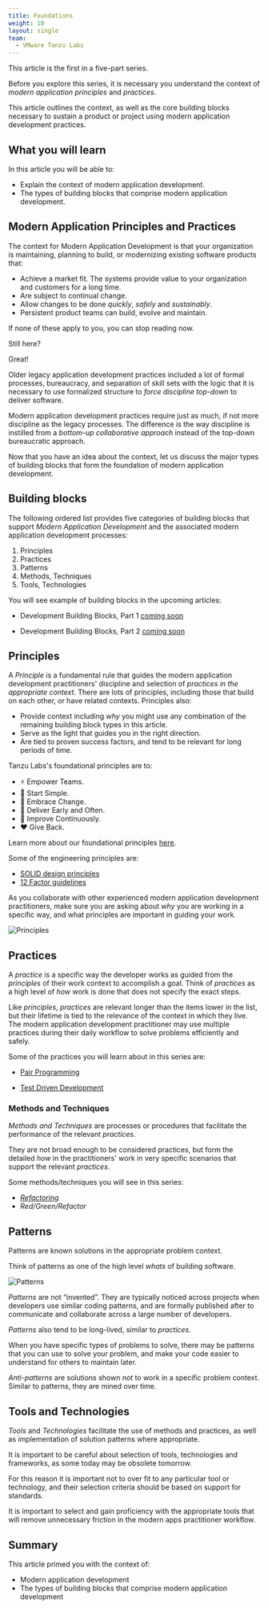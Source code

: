 ```yaml
---
title: Foundations
weight: 10
layout: single
team:
  - VMware Tanzu Labs
---
```

This article is the first in a five-part series.

Before you explore this series,
it is necessary you understand the context of
*modern application principles* and *practices*.

This article outlines the context,
as well as the core building blocks necessary to sustain a product or
project using modern application development practices.

## What you will learn

In this article you will be able to:

-   Explain the context of modern application development.
-   The types of building blocks that comprise modern application
    development.

## Modern Application Principles and Practices

The context for Modern Application Development is that your organization
is maintaining,
planning to build,
or modernizing existing software products that:

-   Achieve a market fit.
    The systems provide value to your organization and customers for a
    long time.
-   Are subject to continual change.
-   Allow changes to be done *quickly*, *safely* and *sustainably*.
-   Persistent product teams can build, evolve and maintain.

If none of these apply to you, you can stop reading now.

Still here?

Great!

Older legacy application development practices included a lot of formal
processes,
bureaucracy,
and separation of skill sets with the logic that it is necessary to use
formalized structure to *force discipline top-down* to deliver software.

Modern application development practices require just as much,
if not more discipline as the legacy processes.
The difference is the way discipline is instilled from a
*bottom-up collaborative approach* instead of the top-down bureaucratic
approach.

Now that you have an idea about the context,
let us discuss the major types of building blocks that form the
foundation of modern application development.

## Building blocks

The following ordered list provides five categories of building blocks
that support *Modern Application Development* and the associated modern
application development processes:

1.  Principles
1.  Practices
1.  Patterns
1.  Methods,
    Techniques
1.  Tools,
    Technologies

You will see example of building blocks in the upcoming articles:

-   Development Building Blocks, Part 1
    [coming soon](https://github.com/vmware-tanzu/tanzu-dev-portal/issues/1092)

-   Development Building Blocks, Part 2
    [coming soon](https://github.com/vmware-tanzu/tanzu-dev-portal/issues/1093)

## Principles

A *Principle* is a fundamental rule that guides the modern application
development practitioners' discipline and selection of
*practices in the appropriate context*.
There are lots of principles,
including those that build on each other,
or have related contexts.
Principles also:

-   Provide context including *why* you might use any combination of the
    remaining building block types in this article.
-   Serve  as the light that guides you in the right direction.
-   Are tied to proven success factors,
    and tend to be relevant for long periods of time.

Tanzu Labs's foundational principles are to:

- ⚡️ Empower Teams.
- 🌱 Start Simple.
- 🦋 Embrace Change.
- 🚀 Deliver Early and Often.
- 🔬 Improve Continuously.
- ❤️ Give Back.

Learn more about our foundational principles
[here](/outcomes/application-development-how-we-work/principles/).

Some of the engineering principles are:

- [SOLID design principles](https://en.wikipedia.org/wiki/SOLID)
- [12 Factor guidelines](https://12factor.net)

As you collaborate with other experienced modern application development
practitioners,
make sure you are asking about *why* you are working in a specific way,
and what principles are important in guiding your work.

![Principles](/images/outcomes/application-development-rhythm/principles.png)

## Practices

A *practice* is a specific way the developer works as guided from the
*principles* of their work context to accomplish a goal.
Think of *practices* as a high level of *how* work is done that does not
specify the exact steps.

Like *principles*,
*practices* are relevant longer than the items lower in the list,
but their lifetime is tied to the relevance of the context in which they
live.
The modern application development practitioner may use multiple
practices during their daily workflow to solve problems efficiently and
safely.

Some of the practices you will learn about in this series are:

-   [Pair Programming](http://localhost:1313/developer/outcomes/application-development/pair-programming/)

-   [Test Driven Development](http://localhost:1313/developer/outcomes/application-development/test-driven-development/)

### Methods and Techniques

*Methods and Techniques* are processes or procedures that facilitate the
performance of the relevant *practices*.

They are not broad enough to be considered practices,
but form the detailed *how* in the practitioners' work in very specific
scenarios that support the relevant *practices*.

Some methods/techniques you will see in this series:

- [*Refactoring*](https://refactoring.com)
- *Red/Green/Refactor*

## Patterns

Patterns are known solutions in the appropriate problem context.

Think of patterns as one of the high level *whats* of building software.

![Patterns](/images/outcomes/application-development-rhythm/patterns.png)

*Patterns* are not “invented”.
They are typically noticed across projects when developers use similar
coding patterns,
and are formally published after to communicate and collaborate across a
large number of developers.

*Patterns* also tend to be long-lived,
similar to *practices*.

When you have specific types of problems to solve,
there may be patterns that you can use to solve your problem,
and make your code easier to understand for others to maintain later.

*Anti-patterns* are solutions shown *not* to work in a specific problem
context.
Similar to  patterns,
they are mined over time.

## Tools and Technologies

*Tools* and *Technologies* facilitate the use of methods and practices,
as well as implementation of solution patterns where appropriate.

It is important to be careful about selection of tools,
technologies and frameworks,
as some today may be obsolete tomorrow.

For this reason it is important not to over fit to any particular tool or
technology,
and their selection criteria should be based on support for standards.

It is important to select and gain proficiency with the appropriate
tools that will remove unnecessary friction in the modern apps
practitioner workflow.

## Summary

This article primed you with the context of:

-   Modern application development
-   The types of building blocks that comprise modern application
    development
